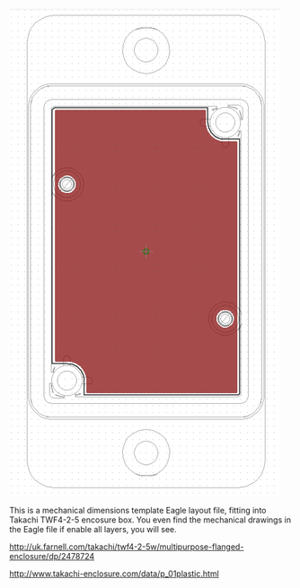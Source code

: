 ![layout preview](https://github.com/rfsparkling/TWF4-2-5W_enclosure_eagle_dimension_template/blob/master/prev1.png)

This is a mechanical dimensions template Eagle layout file, fitting into Takachi TWF4-2-5 encosure box.
You even find the mechanical drawings in the Eagle file if enable all layers, you will see.

http://uk.farnell.com/takachi/twf4-2-5w/multipurpose-flanged-enclosure/dp/2478724

http://www.takachi-enclosure.com/data/p_01plastic.html
